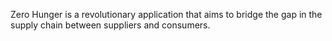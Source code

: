 Zero Hunger is a revolutionary application that aims to bridge the gap in the supply chain between suppliers and consumers.